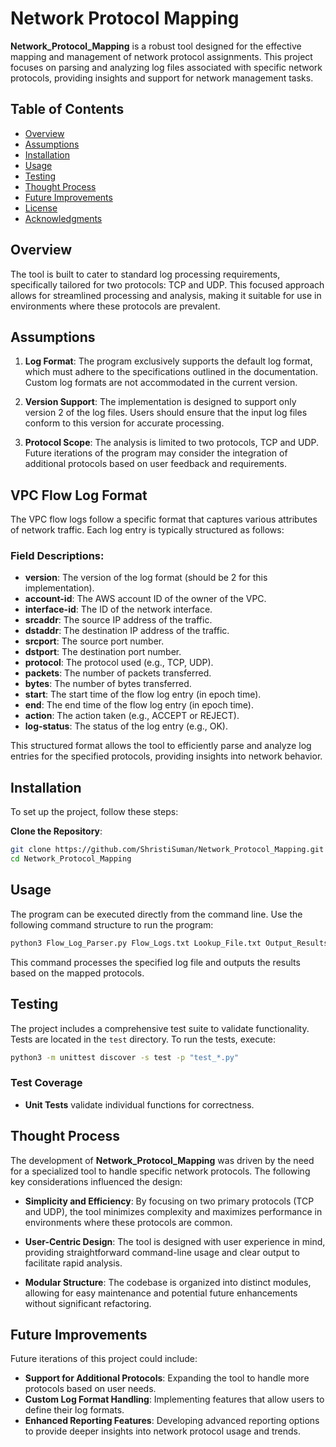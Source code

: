 # Network Protocol Mapping

**Network_Protocol_Mapping** is a robust tool designed for the effective mapping and management of network protocol assignments. This project focuses on parsing and analyzing log files associated with specific network protocols, providing insights and support for network management tasks.

## Table of Contents

- [Overview](#overview)
- [Assumptions](#assumptions)
- [Installation](#installation)
- [Usage](#usage)
- [Testing](#testing)
- [Thought Process](#thought-process)
- [Future Improvements](#future-improvements)
- [License](#license)
- [Acknowledgments](#acknowledgments)

## Overview

The tool is built to cater to standard log processing requirements, specifically tailored for two protocols: TCP and UDP. This focused approach allows for streamlined processing and analysis, making it suitable for use in environments where these protocols are prevalent.

## Assumptions

1. **Log Format**: The program exclusively supports the default log format, which must adhere to the specifications outlined in the documentation. Custom log formats are not accommodated in the current version.
   
2. **Version Support**: The implementation is designed to support only version 2 of the log files. Users should ensure that the input log files conform to this version for accurate processing.

3. **Protocol Scope**: The analysis is limited to two protocols, TCP and UDP. Future iterations of the program may consider the integration of additional protocols based on user feedback and requirements.

## VPC Flow Log Format

The VPC flow logs follow a specific format that captures various attributes of network traffic. Each log entry is typically structured as follows:

### Field Descriptions:

- **version**: The version of the log format (should be 2 for this implementation).
- **account-id**: The AWS account ID of the owner of the VPC.
- **interface-id**: The ID of the network interface.
- **srcaddr**: The source IP address of the traffic.
- **dstaddr**: The destination IP address of the traffic.
- **srcport**: The source port number.
- **dstport**: The destination port number.
- **protocol**: The protocol used (e.g., TCP, UDP).
- **packets**: The number of packets transferred.
- **bytes**: The number of bytes transferred.
- **start**: The start time of the flow log entry (in epoch time).
- **end**: The end time of the flow log entry (in epoch time).
- **action**: The action taken (e.g., ACCEPT or REJECT).
- **log-status**: The status of the log entry (e.g., OK).

This structured format allows the tool to efficiently parse and analyze log entries for the specified protocols, providing insights into network behavior.


## Installation

To set up the project, follow these steps:

**Clone the Repository**:
   ```bash
   git clone https://github.com/ShristiSuman/Network_Protocol_Mapping.git
   cd Network_Protocol_Mapping
   ```

## Usage

The program can be executed directly from the command line. Use the following command structure to run the program:

```bash
python3 Flow_Log_Parser.py Flow_Logs.txt Lookup_File.txt Output_Results.txt
```

This command processes the specified log file and outputs the results based on the mapped protocols.

## Testing

The project includes a comprehensive test suite to validate functionality. Tests are located in the `test` directory. To run the tests, execute:

```bash
python3 -m unittest discover -s test -p "test_*.py"
```

### Test Coverage
- **Unit Tests** validate individual functions for correctness.

## Thought Process

The development of **Network_Protocol_Mapping** was driven by the need for a specialized tool to handle specific network protocols. The following key considerations influenced the design:

- **Simplicity and Efficiency**: By focusing on two primary protocols (TCP and UDP), the tool minimizes complexity and maximizes performance in environments where these protocols are common.
  
- **User-Centric Design**: The tool is designed with user experience in mind, providing straightforward command-line usage and clear output to facilitate rapid analysis.
  
- **Modular Structure**: The codebase is organized into distinct modules, allowing for easy maintenance and potential future enhancements without significant refactoring.

## Future Improvements

Future iterations of this project could include:

- **Support for Additional Protocols**: Expanding the tool to handle more protocols based on user needs.
- **Custom Log Format Handling**: Implementing features that allow users to define their log formats.
- **Enhanced Reporting Features**: Developing advanced reporting options to provide deeper insights into network protocol usage and trends.